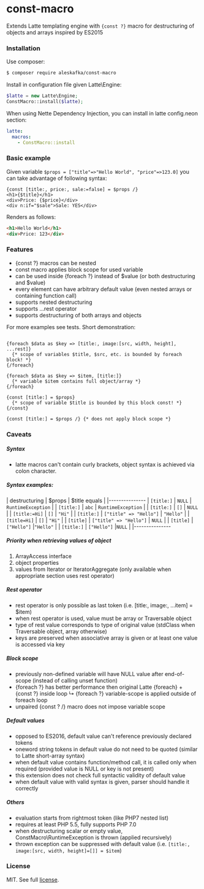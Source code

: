 const-macro
============

Extends Latte templating engine with `{const ?}` macro for destructuring of objects and arrays inspired by ES2015

### Installation

Use composer:

```bash
$ composer require aleskafka/const-macro
```

Install in configuration file given Latte\Engine:

```php
$latte = new Latte\Engine;
ConstMacro::install($latte);
```

When using Nette Dependency Injection, you can install in latte config.neon section:

```yaml
latte:
  macros:
    - ConstMacro::install
```

### Basic example

Given variable `$props = ["title"=>"Hello World", "price"=>123.0]` you can take advantage of following syntax:

```latte
{const [title:, price:, sale:=false] = $props /}
<h1>{$title}</h1>
<div>Price: {$price}</div>
<div n:if="$sale">Sale: YES</div>
```

Renders as follows:
```html
<h1>Hello World</h1>
<div>Price: 123</div>
```

### Features

 - {const ?} macros can be nested
 - const macro applies block scope for used variable
 - can be used inside {foreach ?} instead of \$value (or both destructuring and \$value)
 - every element can have arbitrary default value (even nested arrays or containing function call)
 - supports nested destructuring
 - supports ...rest operator
 - supports destructuring of both arrays and objects

For more examples see tests. Short demonstration:

```latte

{foreach $data as $key => [title:, image:[src, width, height], ...rest]}
  {* scope of variables $title, $src, etc. is bounded by foreach block! *}
{/foreach}

{foreach $data as $key => $item, [title:]}
  {* variable $item contains full object/array *}
{/foreach}

{const [title:] = $props}
  {* scope of variable $title is bounded by this block const! *}
{/const}

{const [title:] = $props /} {* does not apply block scope *}

```

### Caveats

##### Syntax
 - latte macros can't contain curly brackets, object syntax is achieved via colon character.

##### Syntax examples:

| destructuring | \$props | \$title equals |
|---------------
 |  `[title:]`    |   `NULL`            | `RuntimeException`    |
  | `[title:]`    |   `abc`             | `RuntimeException`    |
 |  `[title:]`    |   `[]`            | `NULL`    |
 |  `[title:=Hi]`   |   `[]`            | `"Hi"`    |
 |  `[title:]`    |   `["title" => "Hello"]`    | `"Hello"` |
 |  `[title=Hi]`  |   `[]`            | `"Hi"`    |
 |  `[title]`     |   `["title" => "Hello"]`    | `NULL`    |
 |  `[title]`     |   `["Hello"]`           |`"Hello"`  |
 |  `[title:]`    |   `["Hello"]`           |`NULL`   |
|---------------


##### Priority when retrieving values of object

  1. ArrayAccess interface
  2. object properties
  3. values from Iterator or IteratorAggregate (only available when appropriate section uses rest operator)

##### Rest operator

  - rest operator is only possible as last token (i.e. [title:, image:, ...item] = $item)
  - when rest operator is used, value must be array or Traversable object
  - type of rest value corresponds to type of original value (stdClass when Traversable object, array otherwise)
  - keys are preserved when associative array is given or at least one value is accessed via key

##### Block scope
  - previously non-defined variable will have NULL value after end-of-scope (instead of calling unset function)
  - {foreach ?} has better performance then original Latte {foreach} + {const ?} inside loop
   ↳ {foreach ?} variable-scope is applied outside of foreach loop
  - unpaired {const ? /} macro does not impose variable scope

##### Default values
  - opposed to ES2016, default value can't reference previously declared tokens
  - oneword string tokens in default value do not need to be quoted (similar to Latte short-array syntax)
  - when default value contains function/method call, it is called only when required (provided value is NULL or key is not present)
  - this extension does not check full syntactic validity of default value
  - when default value with valid syntax is given, parser should handle it correctly

##### Others
  - evaluation starts from rightmost token (like PHP7 nested list)
  - requires at least PHP 5.5, fully supports PHP 7.0
  - when destructuring scalar or empty value, ConstMacro\RuntimeException is thrown (applied recursively)
  - thrown exception can be suppressed with default value (i.e. `[title:, image:[src, width, height]=[]] = $item`)

### License

MIT. See full [license](license.md).
